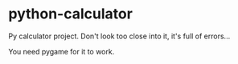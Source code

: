 # python-calculator
Py calculator project. 
Don't look too close into it, it's full of errors...

You need pygame for it to work.
